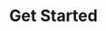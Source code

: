 ---
title: Get Started
description: Learn the fundamental concepts and terminology to start building your blockchain using the Substrate framework.
link: /main-docs/fundamentals/
linkSAEvent: getStartedCard
order: 1
image: "../media/images/get-started.png"
bodyLinkOneTitle: Blockchain Basics
bodyLinkOneURL: /main-docs/fundamentals/blockchain-basics/
bodyLinkOneSAEvent: Card1-Link1-Blockchain-Basics
bodyLinkTwoTitle: Why Substate?
bodyLinkTwoURL: /main-docs/fundamentals/why-substrate/
bodyLinkTwoSAEvent: Card1-Link2-Why-Substrate
bodyLinkThreeTitle: Architecture
bodyLinkThreeURL: /main-docs/fundamentals/architecture/
bodyLinkThreeSAEvent: Card1-Link3-Architecture
---